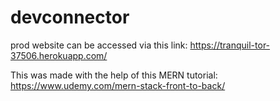 # devconnector

prod website can be accessed via this link: https://tranquil-tor-37506.herokuapp.com/

This was made with the help of this MERN tutorial: https://www.udemy.com/mern-stack-front-to-back/
